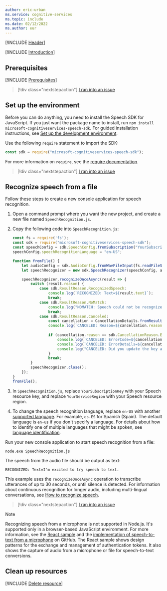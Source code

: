 ```yaml
---
author: eric-urban
ms.service: cognitive-services
ms.topic: include
ms.date: 02/12/2022
ms.author: eur
---
```


[!INCLUDE [Header](../../common/javascript.md)]

[!INCLUDE [Introduction](intro.md)]

## Prerequisites

[!INCLUDE [Prerequisites](../../common/azure-prerequisites.md)]

> [!div class="nextstepaction"]
> [I ran into an issue](https://microsoft.qualtrics.com/jfe/form/SV_0Cl5zkG3CnDjq6O?PLanguage=JAVASCRIPT&Pillar=Speech&Product=speech-to-text&Page=quickstart&Section=Prerequisites)

## Set up the environment

Before you can do anything, you need to install the Speech SDK for JavaScript. If you just want the package name to install, run `npm install microsoft-cognitiveservices-speech-sdk`. For guided installation instructions, see [Set up the development environment](../../../quickstarts/setup-platform.md?pivots=programming-language-javascript).

Use the following `require` statement to import the SDK:

```javascript
const sdk = require("microsoft-cognitiveservices-speech-sdk");
```

For more information on `require`, see the [require documentation](https://nodejs.org/en/knowledge/getting-started/what-is-require/).

> [!div class="nextstepaction"]
> [I ran into an issue](https://microsoft.qualtrics.com/jfe/form/SV_0Cl5zkG3CnDjq6O?PLanguage=JAVASCRIPT&Pillar=Speech&Product=speech-to-text&Page=quickstart&Section=Set-up-the-environment)


## Recognize speech from a file 

Follow these steps to create a new console application for speech recognition.

1. Open a command prompt where you want the new project, and create a new file named `SpeechRecognition.js`.
1. Copy the following code into `SpeechRecognition.js`:

    ```javascript
    const fs = require('fs');
    const sdk = require("microsoft-cognitiveservices-speech-sdk");
    const speechConfig = sdk.SpeechConfig.fromSubscription("YourSubscriptionKey", "YourServiceRegion");
    speechConfig.speechRecognitionLanguage = "en-US";
    
    function fromFile() {
        let audioConfig = sdk.AudioConfig.fromWavFileInput(fs.readFileSync("YourAudioFile.wav"));
        let speechRecognizer = new sdk.SpeechRecognizer(speechConfig, audioConfig);
    
        speechRecognizer.recognizeOnceAsync(result => {
            switch (result.reason) {
                case sdk.ResultReason.RecognizedSpeech:
                    console.log(`RECOGNIZED: Text=${result.text}`);
                    break;
                case sdk.ResultReason.NoMatch:
                    console.log("NOMATCH: Speech could not be recognized.");
                    break;
                case sdk.ResultReason.Canceled:
                    const cancellation = CancellationDetails.fromResult(result);
                    console.log(`CANCELED: Reason=${cancellation.reason}`);
            
                    if (cancellation.reason == sdk.CancellationReason.Error) {
                        console.log(`CANCELED: ErrorCode=${cancellation.ErrorCode}`);
                        console.log(`CANCELED: ErrorDetails=${cancellation.errorDetails}`);
                        console.log("CANCELED: Did you update the key and location/region info?");
                    }
                    break;
            }    
            speechRecognizer.close();
        });
    }
    fromFile();
    ```

1. In `SpeechRecognition.js`, replace `YourSubscriptionKey` with your Speech resource key, and replace `YourServiceRegion` with your Speech resource region.
1. To change the speech recognition language, replace `en-US` with another [supported language](~/articles/cognitive-services/speech-service/supported-languages.md). For example, `es-ES` for Spanish (Spain). The default language is `en-us` if you don't specify a language. For details about how to identify one of multiple languages that might be spoken, see [language identification](~/articles/cognitive-services/speech-service/supported-languages.md). 

Run your new console application to start speech recognition from a file:

```console
node.exe SpeechRecognition.js
```

The speech from the audio file should be output as text: 

```console
RECOGNIZED: Text=I'm excited to try speech to text.
```

This example uses the `recognizeOnceAsync` operation to transcribe utterances of up to 30 seconds, or until silence is detected. For information about continuous recognition for longer audio, including multi-lingual conversations, see [How to recognize speech](~/articles/cognitive-services/speech-service/how-to-recognize-speech.md).

> [!div class="nextstepaction"]
> [I ran into an issue](https://microsoft.qualtrics.com/jfe/form/SV_0Cl5zkG3CnDjq6O?PLanguage=JAVASCRIPT&Pillar=Speech&Product=speech-to-text&Page=quickstart&Section=Recognize-speech-from-a-file)

> [!NOTE]
> Recognizing speech from a microphone is not supported in Node.js. It's supported only in a browser-based JavaScript environment. For more information, see the [React sample](https://github.com/Azure-Samples/AzureSpeechReactSample) and the [implementation of speech-to-text from a microphone](https://github.com/Azure-Samples/AzureSpeechReactSample/blob/main/src/App.js#L29) on GitHub. The React sample shows design patterns for the exchange and management of authentication tokens. It also shows the capture of audio from a microphone or file for speech-to-text conversions.

## Clean up resources

[!INCLUDE [Delete resource](../../common/delete-resource.md)]

